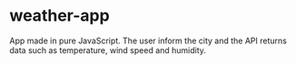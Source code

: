 # weather-app
App made in pure JavaScript. The user inform the city and the API returns data such as temperature, wind speed and humidity.
